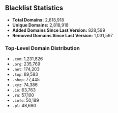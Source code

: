 ## Blacklist Statistics

- **Total Domains:** 2,818,918
- **Unique Domains:** 2,818,918
- **Added Domains Since Last Version:** 828,599
- **Removed Domains Since Last Version:** 1,031,597

### Top-Level Domain Distribution

-  `.com`: 1,231,826
-  `.org`: 235,769
-  `.net`: 174,203
-  `.top`: 89,583
-  `.shop`: 77,445
-  `.xyz`: 74,386
-  `.io`: 63,763
-  `.ru`: 57,100
-  `.info`: 50,189
-  `.pl`: 48,660
